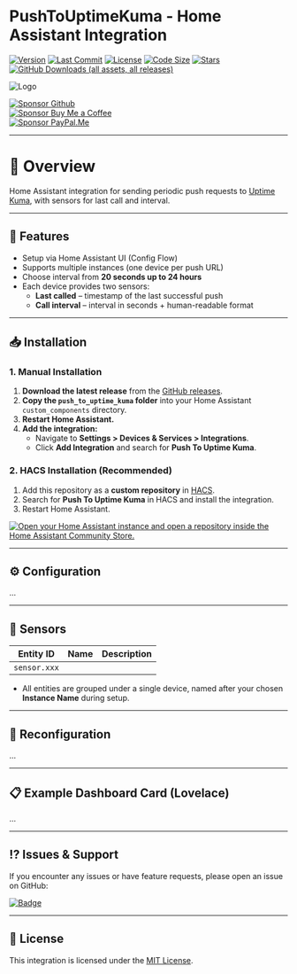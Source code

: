 # PushToUptimeKuma - Home Assistant Integration

[![Version](https://img.shields.io/github/v/release/UnoSite/PushToUptimeKuma?label=version&style=for-the-badge&labelColor=333333&color=cad401)](https://github.com/UnoSite/PushToUptimeKuma/releases/latest)
[![Last Commit](https://img.shields.io/github/last-commit/UnoSite/PushToUptimeKuma?style=for-the-badge&labelColor=333333&color=cad401)](https://github.com/UnoSite/PushToUptimeKuma/commits/main/)
[![License](https://img.shields.io/github/license/UnoSite/PushToUptimeKuma?style=for-the-badge&labelColor=333333&color=cad401)](https://github.com/UnoSite/PushToUptimeKuma/blob/main/LICENSE.md)
[![Code Size](https://img.shields.io/github/languages/code-size/UnoSite/PushToUptimeKuma?style=for-the-badge&labelColor=333333&color=cad401)](#)
[![Stars](https://img.shields.io/github/stars/UnoSite/PushToUptimeKuma?style=for-the-badge&labelColor=333333&color=cad401)](#)
[![GitHub Downloads (all assets, all releases)](https://img.shields.io/github/downloads/UnoSite/PushToUptimeKuma/total?style=for-the-badge&labelColor=333333&color=cad401)](#)

![Logo](https://github.com/UnoSite/PushToUptimeKuma/blob/main/logo.png)

[![Sponsor Github](https://img.shields.io/badge/Sponsor-Github-000?style=for-the-badge&logo=githubsponsors&labelColor=333333&color=cad401&logoColor=EA4AAA)](https://github.com/sponsors/UnoSite)\
[![Sponsor Buy Me a Coffee](https://img.shields.io/badge/Sponsor-Buy%20me%20a%20coffee-000?style=for-the-badge&logo=buymeacoffee&labelColor=333333&color=cad401&logoColor=FFDD00)](https://buymeacoffee.com/UnoSite)\
[![Sponsor PayPal.Me](https://img.shields.io/badge/Sponsor-paypal.me-000?style=for-the-badge&logo=paypal&labelColor=333333&color=cad401&logoColor=002991)](https://paypal.me/UnoSite)

---

# 📌 Overview

Home Assistant integration for sending periodic push requests to [Uptime Kuma](https://github.com/louislam/uptime-kuma), with sensors for last call and interval.

---

## 🚀 Features

- Setup via Home Assistant UI (Config Flow)  
- Supports multiple instances (one device per push URL)  
- Choose interval from **20 seconds up to 24 hours**  
- Each device provides two sensors:  
  - **Last called** – timestamp of the last successful push  
  - **Call interval** – interval in seconds + human-readable format

---

## 📥 Installation

### **1. Manual Installation**
1. **Download the latest release** from the [GitHub releases](https://github.com/UnoSite/push_to_uptime_kuma/releases).
2. **Copy the `push_to_uptime_kuma` folder** into your Home Assistant `custom_components` directory.
3. **Restart Home Assistant.**
4. **Add the integration:**
   - Navigate to **Settings > Devices & Services > Integrations**.
   - Click **Add Integration** and search for **Push To Uptime Kuma**.
  
### **2. HACS Installation (Recommended)**
1. Add this repository as a **custom repository** in [HACS](https://hacs.xyz/).
2. Search for **Push To Uptime Kuma** in HACS and install the integration.
3. Restart Home Assistant.

[![Open your Home Assistant instance and open a repository inside the Home Assistant Community Store.](https://my.home-assistant.io/badges/hacs_repository.svg)](https://my.home-assistant.io/redirect/hacs_repository/?owner=UnoSite&repository=push_to_uptime_kuma&category=Integration)

---

## ⚙️ Configuration

...

---

## 📡 Sensors

| Entity ID                                    | Name                 | Description                                  |
|----------------------------------------------|----------------------|----------------------------------------------|
| `sensor.xxx`                                 |                      |                                              |

- All entities are grouped under a single device, named after your chosen **Instance Name** during setup.

---

## 🔧 Reconfiguration

...

---

## 📋 Example Dashboard Card (Lovelace)

...

---

## ⁉️ **Issues & Support**
If you encounter any issues or have feature requests, please open an issue on GitHub:

[![ Badge](https://img.shields.io/badge/Report-issues-E00000?style=for-the-badge)](https://github.com/UnoSite/PushToUptimeKuma/issues)

---

## 📜 **License**
This integration is licensed under the [MIT License](https://github.com/UnoSite/PushToUptimeKuma/blob/main/LICENSE.md).
